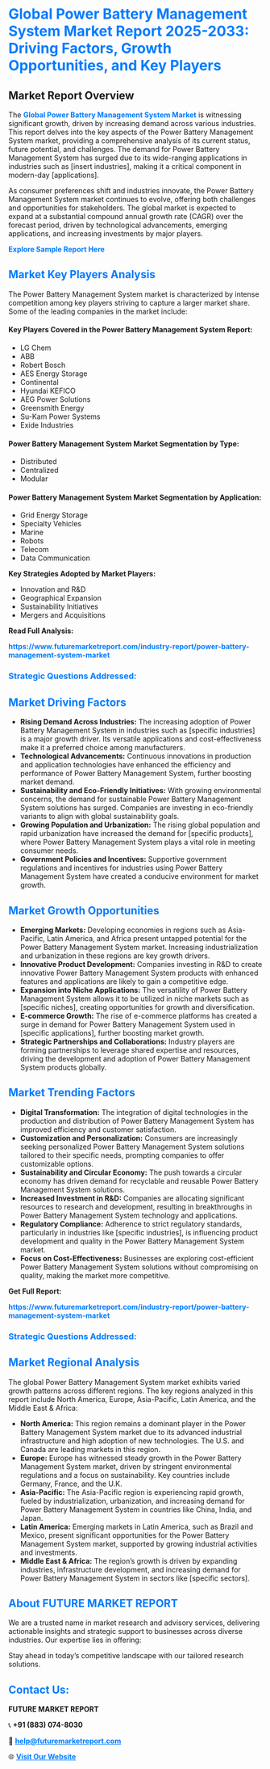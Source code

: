 <h1 style="color: #007BFF;">Global Power Battery Management System Market Report 2025-2033: Driving Factors, Growth Opportunities, and Key Players</h1>

<section id="overview">
<h2>Market Report Overview</h2>
<p>The <a href="https://www.futuremarketreport.com/industry-report/power-battery-management-system-market" style="color: #007BFF; text-decoration: none;"><strong>Global Power Battery Management System Market</strong></a> is witnessing significant growth, driven by increasing demand across various industries. This report delves into the key aspects of the Power Battery Management System market, providing a comprehensive analysis of its current status, future potential, and challenges. The demand for Power Battery Management System has surged due to its wide-ranging applications in industries such as [insert industries], making it a critical component in modern-day [applications].</p>
<p>As consumer preferences shift and industries innovate, the Power Battery Management System market continues to evolve, offering both challenges and opportunities for stakeholders. The global market is expected to expand at a substantial compound annual growth rate (CAGR) over the forecast period, driven by technological advancements, emerging applications, and increasing investments by major players.</p>
</section>

<section id="overview">
<p><a href="https://www.futuremarketreport.com/request-sample/reportId=63856" style="color: #007BFF; text-decoration: none;"><strong>Explore Sample Report Here</strong></a></p>
</section>

<section id="key-players">
<h2 style="color: #007BFF;">Market Key Players Analysis</h2>
<p>The Power Battery Management System market is characterized by intense competition among key players striving to capture a larger market share. Some of the leading companies in the market include:</p>
<h4>Key Players Covered in the Power Battery Management System Report:</h4>
<ul><li>LG Chem</li><li>ABB</li><li>Robert Bosch</li><li>AES Energy Storage</li><li>Continental</li><li>Hyundai KEFICO</li><li>AEG Power Solutions</li><li>Greensmith Energy</li><li>Su-Kam Power Systems</li><li>Exide Industries</li></ul>
<h4>Power Battery Management System Market Segmentation by Type:</h4>
<ul><li>Distributed</li><li>Centralized</li><li>Modular</li></ul>

<h4>Power Battery Management System Market Segmentation by Application:</h4>
<ul><li>Grid Energy Storage</li><li>Specialty Vehicles</li><li>Marine</li><li>Robots</li><li>Telecom</li><li>Data Communication</li></ul>
<p><strong>Key Strategies Adopted by Market Players:</strong></p>
<ul>
<li>Innovation and R&D</li>
<li>Geographical Expansion</li>
<li>Sustainability Initiatives</li>
<li>Mergers and Acquisitions</li>
</ul>
</section>

<section>
<p><strong>Read Full Analysis: </strong></p><a href="https://www.futuremarketreport.com/industry-report/power-battery-management-system-market" style="color: #007BFF; text-decoration: none;"><strong>https://www.futuremarketreport.com/industry-report/power-battery-management-system-market</strong></a>
<h3 style="color: #007BFF;">Strategic Questions Addressed:</h3>
</section>

<section id="driving-factors">
<h2 style="color: #007BFF;">Market Driving Factors</h2>
<ul>
<li><strong>Rising Demand Across Industries:</strong> The increasing adoption of Power Battery Management System in industries such as [specific industries] is a major growth driver. Its versatile applications and cost-effectiveness make it a preferred choice among manufacturers.</li>
<li><strong>Technological Advancements:</strong> Continuous innovations in production and application technologies have enhanced the efficiency and performance of Power Battery Management System, further boosting market demand.</li>
<li><strong>Sustainability and Eco-Friendly Initiatives:</strong> With growing environmental concerns, the demand for sustainable Power Battery Management System solutions has surged. Companies are investing in eco-friendly variants to align with global sustainability goals.</li>
<li><strong>Growing Population and Urbanization:</strong> The rising global population and rapid urbanization have increased the demand for [specific products], where Power Battery Management System plays a vital role in meeting consumer needs.</li>
<li><strong>Government Policies and Incentives:</strong> Supportive government regulations and incentives for industries using Power Battery Management System have created a conducive environment for market growth.</li>
</ul>
</section>

<section id="growth-opportunities">
<h2 style="color: #007BFF;">Market Growth Opportunities</h2>
<ul>
<li><strong>Emerging Markets:</strong> Developing economies in regions such as Asia-Pacific, Latin America, and Africa present untapped potential for the Power Battery Management System market. Increasing industrialization and urbanization in these regions are key growth drivers.</li>
<li><strong>Innovative Product Development:</strong> Companies investing in R&D to create innovative Power Battery Management System products with enhanced features and applications are likely to gain a competitive edge.</li>
<li><strong>Expansion into Niche Applications:</strong> The versatility of Power Battery Management System allows it to be utilized in niche markets such as [specific niches], creating opportunities for growth and diversification.</li>
<li><strong>E-commerce Growth:</strong> The rise of e-commerce platforms has created a surge in demand for Power Battery Management System used in [specific applications], further boosting market growth.</li>
<li><strong>Strategic Partnerships and Collaborations:</strong> Industry players are forming partnerships to leverage shared expertise and resources, driving the development and adoption of Power Battery Management System products globally.</li>
</ul>
</section>

<section id="trending-factors">
<h2 style="color: #007BFF;">Market Trending Factors</h2>
<ul>
<li><strong>Digital Transformation:</strong> The integration of digital technologies in the production and distribution of Power Battery Management System has improved efficiency and customer satisfaction.</li>
<li><strong>Customization and Personalization:</strong> Consumers are increasingly seeking personalized Power Battery Management System solutions tailored to their specific needs, prompting companies to offer customizable options.</li>
<li><strong>Sustainability and Circular Economy:</strong> The push towards a circular economy has driven demand for recyclable and reusable Power Battery Management System solutions.</li>
<li><strong>Increased Investment in R&D:</strong> Companies are allocating significant resources to research and development, resulting in breakthroughs in Power Battery Management System technology and applications.</li>
<li><strong>Regulatory Compliance:</strong> Adherence to strict regulatory standards, particularly in industries like [specific industries], is influencing product development and quality in the Power Battery Management System market.</li>
<li><strong>Focus on Cost-Effectiveness:</strong> Businesses are exploring cost-efficient Power Battery Management System solutions without compromising on quality, making the market more competitive.</li>
</ul>
</section>

<section>
<p><strong>Get Full Report: </strong></p><a href="https://www.futuremarketreport.com/industry-report/power-battery-management-system-market" style="color: #007BFF; text-decoration: none;"><strong>https://www.futuremarketreport.com/industry-report/power-battery-management-system-market</strong></a>
<h3 style="color: #007BFF;">Strategic Questions Addressed:</h3>
</section>


<section id="regional-analysis">
<h2 style="color: #007BFF;">Market Regional Analysis</h2>
<p>The global Power Battery Management System market exhibits varied growth patterns across different regions. The key regions analyzed in this report include North America, Europe, Asia-Pacific, Latin America, and the Middle East & Africa:</p>
<ul>
<li><strong>North America:</strong> This region remains a dominant player in the Power Battery Management System market due to its advanced industrial infrastructure and high adoption of new technologies. The U.S. and Canada are leading markets in this region.</li>
<li><strong>Europe:</strong> Europe has witnessed steady growth in the Power Battery Management System market, driven by stringent environmental regulations and a focus on sustainability. Key countries include Germany, France, and the U.K.</li>
<li><strong>Asia-Pacific:</strong> The Asia-Pacific region is experiencing rapid growth, fueled by industrialization, urbanization, and increasing demand for Power Battery Management System in countries like China, India, and Japan.</li>
<li><strong>Latin America:</strong> Emerging markets in Latin America, such as Brazil and Mexico, present significant opportunities for the Power Battery Management System market, supported by growing industrial activities and investments.</li>
<li><strong>Middle East & Africa:</strong> The region’s growth is driven by expanding industries, infrastructure development, and increasing demand for Power Battery Management System in sectors like [specific sectors].</li>
</ul>
</section>

<footer>
<h2 style="color: #007BFF;">About FUTURE MARKET REPORT</h2>
<p>We are a trusted name in market research and advisory services, delivering actionable insights and strategic support to businesses across diverse industries. Our expertise lies in offering:</p>

<p>Stay ahead in today’s competitive landscape with our tailored research solutions.</p>

<h2 style="color: #007BFF;">Contact Us:</h2>
<p><strong>FUTURE MARKET REPORT</strong></p>
<p>📞 <strong>+91 (883) 074-8030</strong></p>
<p>📧 <strong><a href="mailto:help@futuremarketreport.com" style="color: #007BFF;">help@futuremarketreport.com</a></strong></p>
<p>🌐 <strong><a href="https://www.futuremarketreport.com/" style="color: #007BFF;">Visit Our Website</a></strong></p>
</footer>